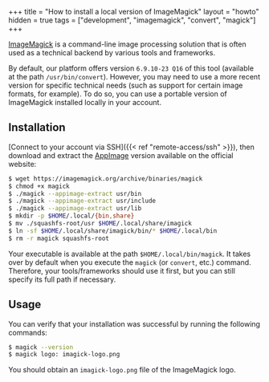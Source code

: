 +++
title = "How to install a local version of ImageMagick"
layout = "howto"
hidden = true
tags = ["development", "imagemagick", "convert", "magick"]
+++

[ImageMagick](https://imagemagick.org/) is a command-line image processing solution that is often used as a technical backend by various tools and frameworks.

By default, our platform offers version `6.9.10-23 Q16` of this tool (available at the path `/usr/bin/convert`). However, you may need to use a more recent version for specific technical needs (such as support for certain image formats, for example). To do so, you can use a portable version of ImageMagick installed locally in your account.


## Installation

[Connect to your account via SSH]({{< ref "remote-access/ssh" >}}), then download and extract the [AppImage](https://appimage.org/) version available on the official website:

```sh
$ wget https://imagemagick.org/archive/binaries/magick
$ chmod +x magick
$ ./magick --appimage-extract usr/bin
$ ./magick --appimage-extract usr/include
$ ./magick --appimage-extract usr/lib
$ mkdir -p $HOME/.local/{bin,share}
$ mv ./squashfs-root/usr $HOME/.local/share/imagick
$ ln -sf $HOME/.local/share/imagick/bin/* $HOME/.local/bin
$ rm -r magick squashfs-root
```

Your executable is available at the path `$HOME/.local/bin/magick`. It takes over by default when you execute the `magick` (or `convert`, etc.) command. Therefore, your tools/frameworks should use it first, but you can still specify its full path if necessary.


## Usage

You can verify that your installation was successful by running the following commands:

```sh
$ magick --version
$ magick logo: imagick-logo.png
```

You should obtain an `imagick-logo.png` file of the ImageMagick logo.
